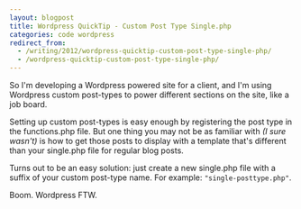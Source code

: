 ```yaml
---
layout: blogpost
title: Wordpress QuickTip - Custom Post Type Single.php
categories: code wordpress
redirect_from:
  - /writing/2012/wordpress-quicktip-custom-post-type-single-php/
  - /wordpress-quicktip-custom-post-type-single-php/
---
```


<p>So I'm developing a Wordpress powered site for a client, and I'm using Wordpress custom post-types to power different sections on the site, like a job board.</p>

<p>Setting up custom post-types is easy enough by registering the post type in the functions.php file. But one thing you may not be as familiar with <em>(I sure wasn't)</em> is how to get those posts to display with a template that's different than your single.php file for regular blog posts.</p>

<p>Turns out to be an easy solution: just create a new single.php file with a suffix of your custom post-type name. For example: <code>"single-posttype.php"</code>.</p>

<p>Boom. Wordpress FTW.</p>
